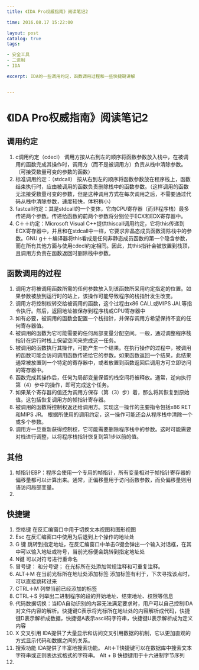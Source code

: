 ```yaml
---
title: 《IDA Pro权威指南》阅读笔记2

time: 2016.08.17 15:22:00

layout: post
catalog: true
tags:

- 安全工具
- 二进制
- IDA

excerpt: IDA的一些调用约定，函数调用过程和一些快捷键讲解


---
```


# 《IDA Pro权威指南》阅读笔记2

## 调用约定

1. c调用约定（cdecl） 调用方按从右到左的顺序将函数参数放入栈中，在被调用的函数完成其操作时，调用方（而不是被调用方）负责从栈中清除参数。（可接受数量可变的参数的函数）
2. 标准调用约定：（stdcall） 按从右到左的顺序将函数参数放在程序栈上，函数结束执行时，应由被调用的函数负责删除栈中的函数参数。（这样调用的函数无法接受数量可变的参数，但是这种调用方式在每次调用之后，不需要通过代码从栈中清除参数，速度较快，体积稍小）
3. fastcall约定：其是stdcall的一个变体，它向CPU寄存器（而非程序栈）最多传递两个参数。传递给函数的前两个参数将分别位于ECX和EDX寄存器中。
4. C＋＋约定：Microsoft Visual C++提供thiscall调用约定，它将this传递到ECX寄存器中，并且和在stdcall中一样，它要求非晶态成员函数清除栈中的参数。GNU g＋＋编译器将this看成是任何非静态成员函数的第一个隐含参数，而在所有其他方面与使用cdecl约定相同。因此，其this指针会被放置到栈顶，且调用方负责在函数返回时删除栈中参数。

## 函数调用的过程

1. 调用方将被调用函数所需的任何参数放入到该函数所采用约定指定的位置。如果参数被放到运行时的站上，该操作可能导致程序的栈指针发生改变。
2. 调用方将控制权转交给被调用的函数，这个过程由x86 CALL或MIPS JAL等指令执行。然后，返回地址被保存到程序栈或CPU寄存器中
3. 如有必要，被调用的函数会配置一个栈指针，并保存调用方希望保持不变的任何寄存器值。
4. 被调用的函数为它可能需要的任何局部变量分配空间。一般，通过调整程序栈指针在运行时栈上保留空间来完成这一任务。
5. 被调用的函数执行其操作，可能产生一个结果。在执行操作的过程中，被调用的函数可能会访问调用函数传递给它的参数。如果函数返回一个结果，此结果通常被放置到一个特定的寄存器中，或者放置到函数返回后调用方可立即访问的寄存器中。
6. 函数完成其操作后，任何为局部变量保留的栈空间将被释放。通常，逆向执行第（4）步中的操作，即可完成这个任务。
7. 如果某个寄存器的值还为调用方保存（第（3）步）着，那么将其恢复到原始值。这包括恢复调用方的帧指针寄存器。
8. 被调用的函数将控制权返还给调用方。实现这一操作的主要指令包括x86 RET 和MIPS JR。 根据所使用的调用约定，这一操作可能还会从程序栈中清除一个或多个参数。
9. 调用方一旦重新获得控制权，它可能需要删除程序栈中的参数。这时可能需要对栈进行调整，以将程序栈指针恢复到第1步以前的值。

## 其他

1. 帧指针EBP：程序会使用一个专用的帧指针，所有变量相对于帧指针寄存器的偏移量都可以计算出来。通常，正偏移量用于访问函数参数，而负偏移量则用语访问局部变量。
2. ​

## 快捷键

1. 空格键 在反汇编窗口中用于切换文本视图和图形视图
2. Esc 在反汇编窗口中使用为后退到上个操作的地址处
3. G 键 跳转到指定地址，在反汇编窗口中单击G键会弹出一个输入对话框，在其中可以输入地址或符号，当前光标便会跳转到指定地址处
4. N键 可以对符号进行重命名
5. 冒号键： 和分号键； 在光标所在处添加常规注释和可重复注释。
6. ALT＋M 在当前光标所在地址处添加标签 添加标签有利于，下次寻找该点时，可以直接跳转过来
7. CTRL＋M 列举当前已经添加的标签
8. CTRL＋S 列举出二进制程序的段的开始地址、结束地址、权限等信息
9. 代码数据切换：当IDA自动识别的内容无法满足要求时，用户可以自己控制IDA对文件内容的解析。快捷键C表示将光标所在地址处的内容解析成代码，快捷键D表示解析成数据，快捷键A表示ascii码字符串，快捷键U表示解析成为定义内容
10. X 交叉引用 IDA提供了大量显示和访问交叉引用数据的机制，它以更加直观的方式显示代码和数据之间的关系。
11. 搜索功能 IDA提供了丰富地搜索功能。 Alt＋T快捷键可以在数据库中搜索文本字符串或正则表达式格式的字符串。 Alt + B 快捷键用于十六进制字节序列
12. ​